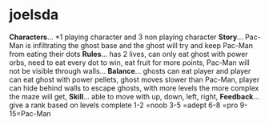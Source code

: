 # joelsda
**Characters**...   *1 playing character and 3 non playing character  **Story**...  Pac-Man is infiltrating the ghost base and the ghost will try and keep Pac-Man from eating their dots  **Rules**...  has 2 lives, can only eat ghost with power orbs, need to eat every dot to win, eat fruit for more points, Pac-Man will not be visible through walls...  **Balance**...  ghosts can eat player and player can eat ghost with power pellets, ghost moves slower than Pac-Man, player can hide behind walls to escape ghosts, with more levels the more complex the maze will get,   **Skill**...  able to move with up, down, left, right,  **Feedback**...  give a rank based on levels complete 1-2 =noob 3-5 =adept 6-8 =pro 9-15=Pac-Man

